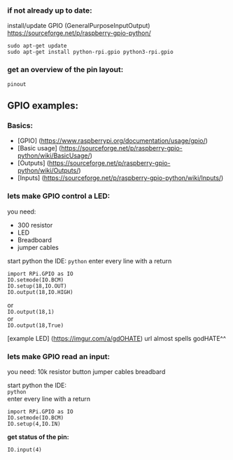 ### if not already up to date:

install/update GPIO (GeneralPurposeInputOutput)
https://sourceforge.net/p/raspberry-gpio-python/

`sudo apt-get update`  
`sudo apt-get install python-rpi.gpio python3-rpi.gpio`

### get an overview of the pin layout:
`pinout`

## GPIO examples:  

### Basics:  
* [GPIO] (https://www.raspberrypi.org/documentation/usage/gpio/)
* [Basic usage] (https://sourceforge.net/p/raspberry-gpio-python/wiki/BasicUsage/)  
* [Outputs] (https://sourceforge.net/p/raspberry-gpio-python/wiki/Outputs/)  
* [Inputs] (https://sourceforge.net/p/raspberry-gpio-python/wiki/Inputs/)

### lets make GPIO control a LED:

you need:  
* 300 resistor
* LED
* Breadboard
* jumper cables


start python the IDE:
`python`
enter every line with a return
```
import RPi.GPIO as IO
IO.setmode(IO.BCM)
IO.setup(18,IO.OUT)
IO.output(18,IO.HIGH)
```
or  
`IO.output(18,1)`  
or  
`IO.output(18,True)`

[example LED] (https://imgur.com/a/gdOHATE) url almost spells godHATE^^

### lets make GPIO read an input:

you need:
10k resistor
button
jumper cables
breadbard

start python the IDE:  
`python`  
enter every line with a return  
```
import RPi.GPIO as IO
IO.setmode(IO.BCM)
IO.setup(4,IO.IN)
```  
**get status of the pin:**

`IO.input(4)`
